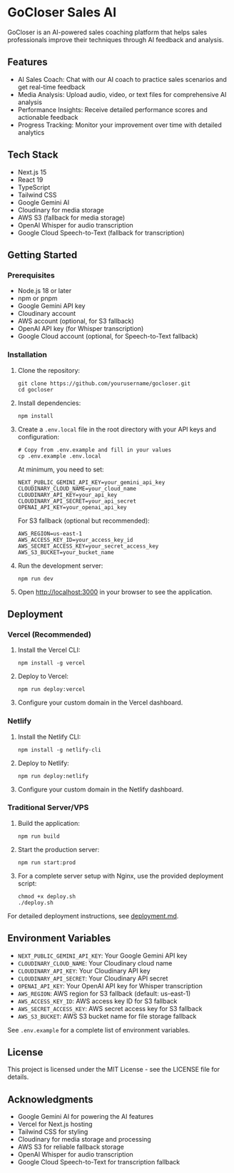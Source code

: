 # GoCloser Sales AI

GoCloser is an AI-powered sales coaching platform that helps sales professionals improve their techniques through AI feedback and analysis.

## Features

- AI Sales Coach: Chat with our AI coach to practice sales scenarios and get real-time feedback
- Media Analysis: Upload audio, video, or text files for comprehensive AI analysis
- Performance Insights: Receive detailed performance scores and actionable feedback
- Progress Tracking: Monitor your improvement over time with detailed analytics

## Tech Stack

- Next.js 15
- React 19
- TypeScript
- Tailwind CSS
- Google Gemini AI
- Cloudinary for media storage
- AWS S3 (fallback for media storage)
- OpenAI Whisper for audio transcription
- Google Cloud Speech-to-Text (fallback for transcription)

## Getting Started

### Prerequisites

- Node.js 18 or later
- npm or pnpm
- Google Gemini API key
- Cloudinary account
- AWS account (optional, for S3 fallback)
- OpenAI API key (for Whisper transcription)
- Google Cloud account (optional, for Speech-to-Text fallback)

### Installation

1. Clone the repository:
   ```
   git clone https://github.com/yourusername/gocloser.git
   cd gocloser
   ```

2. Install dependencies:
   ```
   npm install
   ```

3. Create a `.env.local` file in the root directory with your API keys and configuration:
   ```
   # Copy from .env.example and fill in your values
   cp .env.example .env.local
   ```

   At minimum, you need to set:
   ```
   NEXT_PUBLIC_GEMINI_API_KEY=your_gemini_api_key
   CLOUDINARY_CLOUD_NAME=your_cloud_name
   CLOUDINARY_API_KEY=your_api_key
   CLOUDINARY_API_SECRET=your_api_secret
   OPENAI_API_KEY=your_openai_api_key
   ```

   For S3 fallback (optional but recommended):
   ```
   AWS_REGION=us-east-1
   AWS_ACCESS_KEY_ID=your_access_key_id
   AWS_SECRET_ACCESS_KEY=your_secret_access_key
   AWS_S3_BUCKET=your_bucket_name
   ```

4. Run the development server:
   ```
   npm run dev
   ```

5. Open [http://localhost:3000](http://localhost:3000) in your browser to see the application.

## Deployment

### Vercel (Recommended)

1. Install the Vercel CLI:
   ```
   npm install -g vercel
   ```

2. Deploy to Vercel:
   ```
   npm run deploy:vercel
   ```

3. Configure your custom domain in the Vercel dashboard.

### Netlify

1. Install the Netlify CLI:
   ```
   npm install -g netlify-cli
   ```

2. Deploy to Netlify:
   ```
   npm run deploy:netlify
   ```

3. Configure your custom domain in the Netlify dashboard.

### Traditional Server/VPS

1. Build the application:
   ```
   npm run build
   ```

2. Start the production server:
   ```
   npm run start:prod
   ```

3. For a complete server setup with Nginx, use the provided deployment script:
   ```
   chmod +x deploy.sh
   ./deploy.sh
   ```

For detailed deployment instructions, see [deployment.md](deployment.md).

## Environment Variables

- `NEXT_PUBLIC_GEMINI_API_KEY`: Your Google Gemini API key
- `CLOUDINARY_CLOUD_NAME`: Your Cloudinary cloud name
- `CLOUDINARY_API_KEY`: Your Cloudinary API key
- `CLOUDINARY_API_SECRET`: Your Cloudinary API secret
- `OPENAI_API_KEY`: Your OpenAI API key for Whisper transcription
- `AWS_REGION`: AWS region for S3 fallback (default: us-east-1)
- `AWS_ACCESS_KEY_ID`: AWS access key ID for S3 fallback
- `AWS_SECRET_ACCESS_KEY`: AWS secret access key for S3 fallback
- `AWS_S3_BUCKET`: AWS S3 bucket name for file storage fallback

See `.env.example` for a complete list of environment variables.

## License

This project is licensed under the MIT License - see the LICENSE file for details.

## Acknowledgments

- Google Gemini AI for powering the AI features
- Vercel for Next.js hosting
- Tailwind CSS for styling
- Cloudinary for media storage and processing
- AWS S3 for reliable fallback storage
- OpenAI Whisper for audio transcription
- Google Cloud Speech-to-Text for transcription fallback
